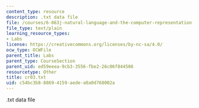 ```yaml
---
content_type: resource
description: .txt data file
file: /courses/6-863j-natural-language-and-the-computer-representation-of-knowledge-spring-2003/c54bc3b888694159aedea0a0d768002a_cr03.txt
file_type: text/plain
learning_resource_types:
- Labs
license: https://creativecommons.org/licenses/by-nc-sa/4.0/
ocw_type: OCWFile
parent_title: Labs
parent_type: CourseSection
parent_uid: ed59eeea-9cb3-3556-fbe2-26c06f844506
resourcetype: Other
title: cr03.txt
uid: c54bc3b8-8869-4159-aede-a0a0d768002a
---
```

.txt data file